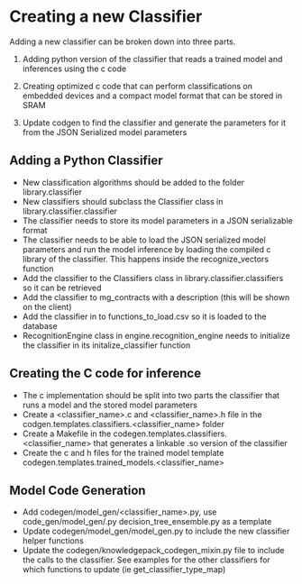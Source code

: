 # Creating a new Classifier

Adding a new classifier can be broken down into three parts.

1. Adding python version of the classifier that reads a trained model and inferences using the c code

2. Creating optimized c code that can perform classifications on embedded devices and a compact model format that can be stored in SRAM

3. Update codgen to find the classifier and generate the parameters for it from the JSON Serialized  model parameters

## Adding a Python Classifier

* New classification algorithms should be added to the folder library.classifier
* New classifiers should subclass the Classifier class in library.classifier.classifier
* The classifier needs to store its model parameters in a JSON serializable format
* The classifier needs to be able to load the JSON serialized model parameters and run the model inference  by loading the compiled c library of the classifier. This happens inside the recognize_vectors function
* Add the classifier to the Classifiers class in  library.classifier.classifiers so it can be retrieved 
* Add the classifier to mg_contracts with a description (this will be shown on the client)
* Add the classifier in to functions_to_load.csv so it is loaded to the database
* RecognitionEngine class in engine.recognition_engine needs to initialize the classifier in its initalize_classifier function

 

## Creating the C code for inference

* The c implementation should be split into two parts the classifier that runs a model and the stored model parameters
* Create a <classifier_name>.c and <classifier_name>.h file in the codgen.templates.classifiers.<classifier_name> folder
* Create a Makefile in the codegen.templates.classifiers.<classifier_name> that generates a linkable .so version of the classifier
* Create the c and h files for the trained model template codegen.templates.trained_models.<classifier_name>

 

## Model Code Generation

* Add codegen/model_gen/<classifier_name>.py, use code_gen/model_gen/.py decision_tree_ensemble.py as a template
* Update codegen/model_gen/model_gen.py to include the new classifier helper functions
* Update the codegen/knowledgepack_codegen_mixin.py file to include the calls to the classifier. See examples for the other classifiers for which functions to update (ie get_classifier_type_map)
